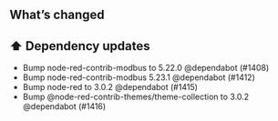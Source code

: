 ## What’s changed

## ⬆️ Dependency updates

- Bump node-red-contrib-modbus to 5.22.0 @dependabot (#1408)
- Bump node-red-contrib-modbus 5.23.1 @dependabot (#1412)
- Bump node-red to 3.0.2 @dependabot (#1415)
- Bump @node-red-contrib-themes/theme-collection to 3.0.2 @dependabot (#1416)
